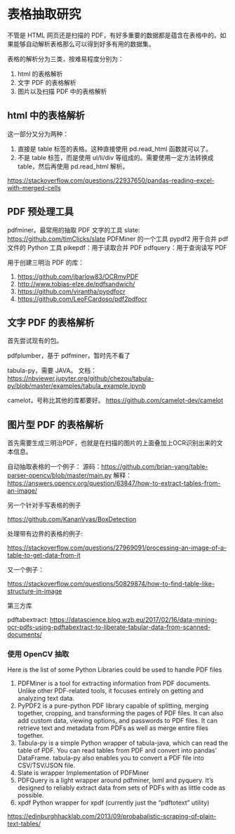 # 表格抽取研究

不管是 HTML 网页还是扫描的 PDF，有好多重要的数据都是蕴含在表格中的。如果能够自动解析表格那么可以得到好多有用的数据集。

表格的解析分为三类，按难易程度分别为：

1. html 的表格解析
2. 文字 PDF 的表格解析
3. 图片以及扫描 PDF 中的表格解析

## html 中的表格解析

这一部分又分为两种：

1. 直接是 table 标签的表格。这种直接使用 pd.read_html 函数就可以了。
2. 不是 table 标签，而是使用 ul/li/div 等组成的。需要使用一定方法转换成 table，然后再使用 pd.read_html 解析。

https://stackoverflow.com/questions/22937650/pandas-reading-excel-with-merged-cells

## PDF 预处理工具

pdfminer。最常用的抽取 PDF 文字的工具
slate: https://github.com/timClicks/slate PDFMiner 的一个工具
pypdf2 用于合并 pdf 文件的 Python 工具
pikepdf：用于读取合并 PDF
pdfquery：用于查询读写 PDF

用于创建三明治 PDF 的库：

1. https://github.com/jbarlow83/OCRmyPDF
2. http://www.tobias-elze.de/pdfsandwich/
3. https://github.com/virantha/pypdfocr
4. https://github.com/LeoFCardoso/pdf2pdfocr

## 文字 PDF 的表格解析

首先尝试现有的包。

pdfplumber，基于 pdfminer，暂时先不看了

tabula-py，需要 JAVA。
文档：https://nbviewer.jupyter.org/github/chezou/tabula-py/blob/master/examples/tabula_example.ipynb

camelot，号称比其他的库都要好。 https://github.com/camelot-dev/camelot


## 图片型 PDF 的表格解析

首先需要生成三明治PDF，也就是在扫描的图片的上面叠加上OCR识别出来的文本信息。

自动抽取表格的一个例子：
源码：https://github.com/brian-yang/table-parser-opencv/blob/master/main.py
解释：https://answers.opencv.org/question/63847/how-to-extract-tables-from-an-image/

另一个针对手写表格的例子

https://github.com/KananVyas/BoxDetection

处理带有边界的表格的例子:

https://stackoverflow.com/questions/27969091/processing-an-image-of-a-table-to-get-data-from-it

又一个例子：

https://stackoverflow.com/questions/50829874/how-to-find-table-like-structure-in-image

第三方库

pdftabextract: https://datascience.blog.wzb.eu/2017/02/16/data-mining-ocr-pdfs-using-pdftabextract-to-liberate-tabular-data-from-scanned-documents/

### 使用 OpenCV 抽取




Here is the list of some Python Libraries could be used to handle PDF files

1. PDFMiner is a tool for extracting information from PDF documents. Unlike other PDF-related tools, it focuses entirely on getting and analyzing text data.
2. PyPDF2 is a pure-python PDF library capable of splitting, merging together, cropping, and transforming the pages of PDF files. It can also add custom data, viewing options, and passwords to PDF files. It can retrieve text and metadata from PDFs as well as merge entire files together.
3. Tabula-py is a simple Python wrapper of tabula-java, which can read the table of PDF. You can read tables from PDF and convert into pandas’ DataFrame. tabula-py also enables you to convert a PDF file into CSV/TSV/JSON file.
4. Slate is wrapper Implementation of PDFMiner
5. PDFQuery is a light wrapper around pdfminer, lxml and pyquery. It’s designed to reliably extract data from sets of PDFs with as little code as possible.
6. xpdf Python wrapper for xpdf (currently just the “pdftotext” utility)


https://edinburghhacklab.com/2013/09/probabalistic-scraping-of-plain-text-tables/